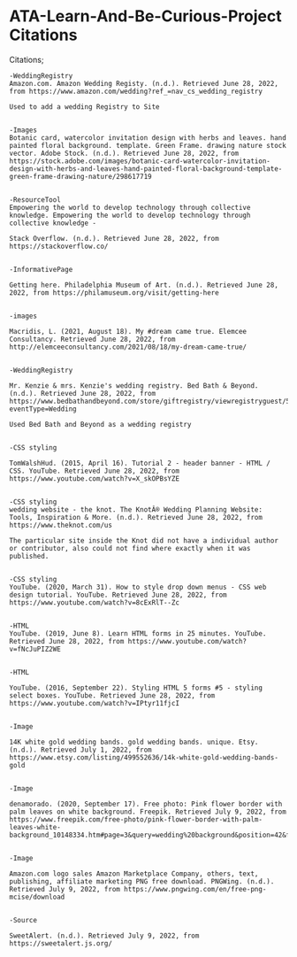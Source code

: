 # ATA-Learn-And-Be-Curious-Project Citations

Citations;

    -WeddingRegistry
    Amazon.com. Amazon Wedding Registy. (n.d.). Retrieved June 28, 2022, from https://www.amazon.com/wedding?ref_=nav_cs_wedding_registry
    
    Used to add a wedding Registry to Site
    
    
    -Images
    Botanic card, watercolor invitation design with herbs and leaves. hand painted floral background. template. Green Frame. drawing nature stock vector. Adobe Stock. (n.d.). Retrieved June 28, 2022, from https://stock.adobe.com/images/botanic-card-watercolor-invitation-design-with-herbs-and-leaves-hand-painted-floral-background-template-green-frame-drawing-nature/298617719
    
    
    -ResourceTool
    Empowering the world to develop technology through collective knowledge. Empowering the world to develop technology through collective knowledge -
    
    Stack Overflow. (n.d.). Retrieved June 28, 2022, from https://stackoverflow.co/
    
    
    -InformativePage
    
    Getting here. Philadelphia Museum of Art. (n.d.). Retrieved June 28, 2022, from https://philamuseum.org/visit/getting-here
    
    
    -images
    
    Macridis, L. (2021, August 18). My #dream came true. Elemcee Consultancy. Retrieved June 28, 2022, from http://elemceeconsultancy.com/2021/08/18/my-dream-came-true/
    
    
    -WeddingRegistry
    
    Mr. Kenzie & mrs. Kenzie's wedding registry. Bed Bath & Beyond. (n.d.). Retrieved June 28, 2022, from https://www.bedbathandbeyond.com/store/giftregistry/viewregistryguest/551591317?eventType=Wedding
    
    Used Bed Bath and Beyond as a wedding registry
    
    
    -CSS styling
    
    TomWalshHud. (2015, April 16). Tutorial 2 - header banner - HTML / CSS. YouTube. Retrieved June 28, 2022, from https://www.youtube.com/watch?v=X_skOPBsYZE
    
    
    -CSS styling
    wedding website - the knot. The KnotÂ® Wedding Planning Website: Tools, Inspiration & More. (n.d.). Retrieved June 28, 2022, from https://www.theknot.com/us
    
    The particular site inside the Knot did not have a individual author or contributor, also could not find where exactly when it was published.
    
    
    -CSS styling
    YouTube. (2020, March 31). How to style drop down menus - CSS web design tutorial. YouTube. Retrieved June 28, 2022, from https://www.youtube.com/watch?v=8cExRlT--Zc
    
    
    -HTML
    YouTube. (2019, June 8). Learn HTML forms in 25 minutes. YouTube. Retrieved June 28, 2022, from https://www.youtube.com/watch?v=fNcJuPIZ2WE
    
    
    -HTML
    
    YouTube. (2016, September 22). Styling HTML 5 forms #5 - styling select boxes. YouTube. Retrieved June 28, 2022, from https://www.youtube.com/watch?v=IPtyr11fjcI
    
    
    -Image
    
    14K white gold wedding bands. gold wedding bands. unique. Etsy. (n.d.). Retrieved July 1, 2022, from https://www.etsy.com/listing/499552636/14k-white-gold-wedding-bands-gold
    
    
    -Image
    
    denamorado. (2020, September 17). Free photo: Pink flower border with palm leaves on white background. Freepik. Retrieved July 9, 2022, from https://www.freepik.com/free-photo/pink-flower-border-with-palm-leaves-white-background_10148334.htm#page=3&query=wedding%20background&position=42&from_view=keyword
    
    
    -Image
    
    Amazon.com logo sales Amazon Marketplace Company, others, text, publishing, affiliate marketing PNG free download. PNGWing. (n.d.). Retrieved July 9, 2022, from https://www.pngwing.com/en/free-png-mcise/download
    
    
    -Source
    
    SweetAlert. (n.d.). Retrieved July 9, 2022, from https://sweetalert.js.org/ 
    
